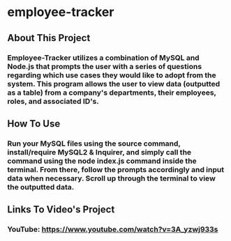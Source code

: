 # employee-tracker

## About This Project

### Employee-Tracker utilizes a combination of MySQL and Node.js that prompts the user with a series of questions regarding which use cases they would like to adopt from the system. This program allows the user to view data (outputted as a table) from a company's departments, their employees, roles, and associated ID's. 

## How To Use

### Run your MySQL files using the source command, install/require MySQL2 & Inquirer, and simply call the command using the node index.js command inside the terminal. From there, follow the prompts accordingly and input data when necessary. Scroll up through the terminal to view the outputted data. 

## Links To Video's Project

### YouTube: https://www.youtube.com/watch?v=3A_yzwj933s